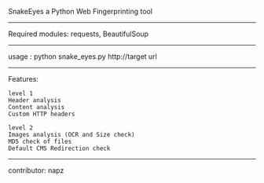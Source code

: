 SnakeEyes a Python Web Fingerprinting tool 

***************************************
Required modules:
    requests, BeautifulSoup


***************************************
usage :
    python snake_eyes.py http://target url

***************************************

Features:

    level 1
    Header analysis
    Content analysis
    Custom HTTP headers
    
    level 2
    Images analysis (OCR and Size check)
    MD5 check of files
    Default CMS Redirection check
    
***************************************

contributor:
    napz

